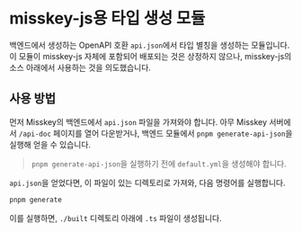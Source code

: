 # misskey-js용 타입 생성 모듈
백엔드에서 생성하는 OpenAPI 호환 `api.json`에서 타입 별칭을 생성하는 모듈입니다.
이 모듈이 misskey-js 자체에 포함되어 배포되는 것은 상정하지 않으나, misskey-js의 소스 아래에서 사용하는 것을 의도했습니다.

## 사용 방법
먼저 Misskey의 백엔드에서 `api.json` 파일을 가져와야 합니다.
아무 Misskey 서버에서 `/api-doc` 페이지를 열어 다운받거나,
백엔드 모듈에서 `pnpm generate-api-json`을 실행해 얻을 수 있습니다.
> `pnpm generate-api-json`을 실행하기 전에 `default.yml`을 생성해야 합니다.

`api.json`을 얻었다면, 이 파일이 있는 디렉토리로 가져와, 다음 명령어를 실행합니다.

```sh
pnpm generate
```

이를 실행하면, `./built` 디렉토리 아래에 `.ts` 파일이 생성됩니다.
